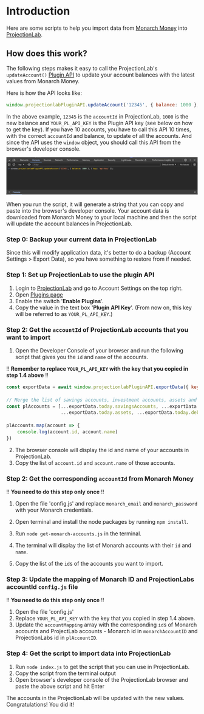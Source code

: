 # Introduction
Here are some scripts to help you import data from [Monarch Money](https://monarchmoney.com) into [ProjectionLab](https://projectionlab.com/).

## How does this work?
The following steps makes it easy to call the ProjectionLab's `updateAccount()` [Plugin API](https://app.projectionlab.com/docs/module-PluginAPI.html#.updateAccount) to 
update your account balances with the latest values from Monarch Money. 

Here is how the API looks like:
```javascript
window.projectionlabPluginAPI.updateAccount('12345', { balance: 1000 }, { key: 'YOUR_PL_API_KEY' })
```
In the above example, `12345` is the `accountId` in ProjectionLab, `1000` is the new balance and `YOUR_PL_API_KEY` is the Plugin API key (see below on how to get the key).
If you have 10 accounts, you have to call this API 10 times, with the correct `accountId` and balance, to update of all the accounts. And since the API uses the `window` object, 
you should call this API from the browser's developer console.

![Browser Developer Console](images/developer-console.png)

When you run the script, it will generate a string that you can copy and paste into the browser's developer console. Your account data is downloaded from Monarch Money 
to your local machine and then the script will update the account balances in ProjectionLab.

### Step 0: Backup your current data in ProjectionLab
Since this will modify application data, it's better to do a backup (Account Settings > Export Data), so you have something to restore from if needed.

### Step 1: Set up ProjectionLab to use the plugin API
1. Login to [ProjectionLab](https://projectionlab.com) and go to Account Settings on the top right.
2. Open [Plugins page](https://app.projectionlab.com/settings/plugins)
3. Enable the switch '**Enable Plugins**'.
4. Copy the value in the text box '**Plugin API Key**'. (From now on, this key will be referred to as `YOUR_PL_API_KEY`.)

### Step 2: Get the `accountId` of ProjectionLab accounts that you want to import
1. Open the Developer Console of your browser and run the following script that gives you the `id` and `name` of the accounts. 

‼️ **Remember to replace `YOUR_PL_API_KEY` with the key that you copied in step 1.4 above** ‼️ 
```javascript
const exportData = await window.projectionlabPluginAPI.exportData({ key: 'YOUR_PL_API_KEY' });

// Merge the list of savings accounts, investment accounts, assets and debts
const plAccounts = [...exportData.today.savingsAccounts, ...exportData.today.investmentAccounts,
                    ...exportData.today.assets, ...exportData.today.debts]

plAccounts.map(account => {
    console.log(account.id, account.name)
})
```

2. The browser console will display the id and name of your accounts in ProjectionLab.
3. Copy the list of `account.id` and `account.name` of those accounts.

### Step 2: Get the corresponding `accountId` from Monarch Money
‼️ **You need to do this step only once** ‼️ 
1. Open the file 'config.js' and replace `monarch_email` and `monarch_password` with your Monarch credentials.
2. Open terminal and install the node packages by running `npm install`.
3. Run `node get-monarch-accounts.js` in the terminal.
   
1. The terminal will display the list of Monarch accounts with their `id` and `name`. 
2. Copy the list of the `id`s of the accounts you want to import.

### Step 3: Update the mapping of Monarch ID and ProjectionLabs accountId `config.js` file
‼️ **You need to do this step only once** ‼️ 
1. Open the file 'config.js'
2. Replace `YOUR_PL_API_KEY` with the key that you copied in step 1.4 above.
3. Update the `accountMapping` array with the corresponding `id`s of Monarch accounts and ProjectLab accounts - Monarch id in `monarchAccountID` and ProjectionLabs id in `plAccountID`.

### Step 4: Get the script to import data into ProjectionLab
1. Run `node index.js` to get the script that you can use in ProjectionLab.
2. Copy the script from the terminal output
3. Open browser's developer console of the ProjectionLab browser and paste the above script and hit Enter

The accounts in the ProjectionLab will be updated with the new values. Congratulations! You did it!
